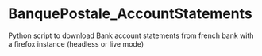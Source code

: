 # BanquePostale_AccountStatements
Python script to download Bank account statements from french bank with a firefox instance (headless or live mode)
